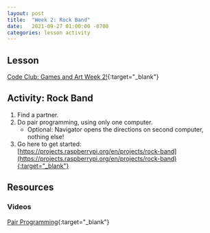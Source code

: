 ```yaml
---
layout: post
title:  "Week 2: Rock Band"
date:   2021-09-27 01:00:00 -0700
categories: lesson activity
---
```


## Lesson

[Code Club: Games and Art Week 2!](/code-club/assets/pdf/code-club-week-2.pdf){:target="_blank"}

## Activity: Rock Band

1. Find a partner.
2. Do pair programming, using only one computer.
    * Optional: Navigator opens the directions on second computer, nothing else!
3. Go here to get started:
[https://projects.raspberrypi.org/en/projects/rock-band](https://projects.raspberrypi.org/en/projects/rock-band){:target="_blank"}

## Resources

### Videos

[Pair Programming](https://www.youtube.com/watch?v=vgkahOzFH2Q){:target="_blank"}
